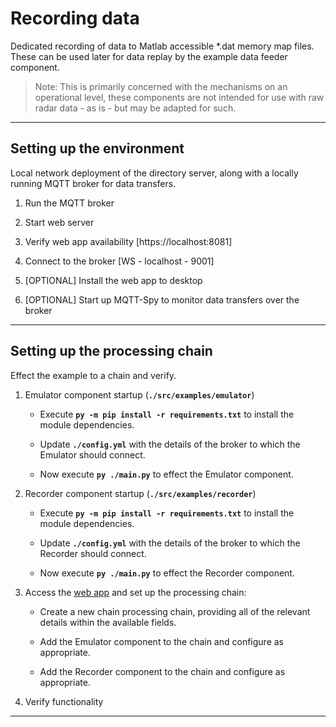 # Recording data
Dedicated recording of data to Matlab accessible *.dat memory map files. These can be used later for data replay by the example data feeder component.

> Note: This is primarily concerned with the mechanisms on an operational level, these components are not intended for use with raw radar data - as is - but may be adapted for such.

---
## Setting up the environment
Local network deployment of the directory server, along with a locally running MQTT broker for data transfers.

1. Run the MQTT broker

2. Start web server

3. Verify web app availability [https://localhost:8081]

4. Connect to the broker [WS  - localhost - 9001]

5. [OPTIONAL] Install the web app to desktop

6. [OPTIONAL] Start up MQTT-Spy to monitor data transfers over the broker

---
## Setting up the processing chain
Effect the example to a chain and verify.

1. Emulator component startup (**``./src/examples/emulator``**)

   * Execute **``py -m pip install -r requirements.txt``** to install the module dependencies.

   * Update **``./config.yml``** with the details of the broker to which the Emulator should connect.

   * Now execute **``py ./main.py``** to effect the Emulator component.

1. Recorder component startup (**``./src/examples/recorder``**)

   * Execute **``py -m pip install -r requirements.txt``** to install the module dependencies.

   * Update **``./config.yml``** with the details of the broker to which the Recorder should connect.

   * Now execute **``py ./main.py``** to effect the Recorder component.

3. Access the [web app](https://localhost:8081) and set up the processing chain:

   * Create a new chain processing chain, providing all of the relevant details within the available fields.

   * Add the Emulator component to the chain and configure as appropriate.

   * Add the Recorder component to the chain and configure as appropriate.

4. Verify functionality

---
